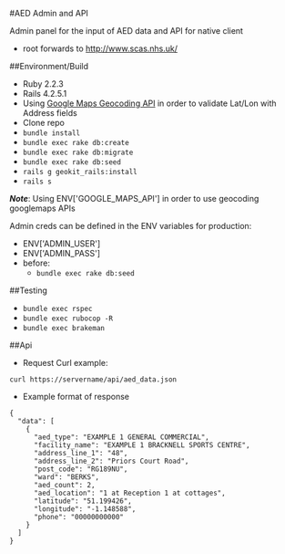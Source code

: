 #AED Admin and API

Admin panel for the input of AED data and API for native client

  - root forwards to http://www.scas.nhs.uk/

##Environment/Build

  - Ruby 2.2.3
  - Rails 4.2.5.1
  - Using [Google Maps Geocoding API](https://developers.google.com/maps/documentation/geocoding/intro) in order to validate Lat/Lon with Address fields
  - Clone repo
  - `bundle install`
  - `bundle exec rake db:create`
  - `bundle exec rake db:migrate`
  - `bundle exec rake db:seed`
  - `rails g geokit_rails:install`
  - `rails s`

***Note***: Using ENV['GOOGLE_MAPS_API'] in order to use geocoding googlemaps APIs

Admin creds can be defined in the ENV variables for production:

  - ENV['ADMIN_USER']
  - ENV['ADMIN_PASS']
  - before:
    - `bundle exec rake db:seed`

##Testing

  - `bundle exec rspec`
  - `bundle exec rubocop -R`
  - `bundle exec brakeman`

##Api

  - Request Curl example:

  `curl https://servername/api/aed_data.json`

  - Example format of response

```
{
  "data": [
    {
      "aed_type": "EXAMPLE 1 GENERAL COMMERCIAL",
      "facility_name": "EXAMPLE 1 BRACKNELL SPORTS CENTRE",
      "address_line_1": "48",
      "address_line_2": "Priors Court Road",
      "post_code": "RG189NU",
      "ward": "BERKS",
      "aed_count": 2,
      "aed_location": "1 at Reception 1 at cottages",
      "latitude": "51.199426",
      "longitude": "-1.148588",
      "phone": "00000000000"
    }
  ]
}
```
